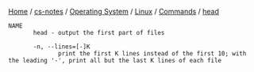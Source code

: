 [Home](https://mengxianbin.github.io) /
[cs-notes](https://mengxianbin.github.io/cs-notes/site) /
[Operating System](https://mengxianbin.github.io/cs-notes/site/Operating%20System) /
[Linux](https://mengxianbin.github.io/cs-notes/site/Operating%20System/Linux) /
[Commands](https://mengxianbin.github.io/cs-notes/site/Operating%20System/Linux/Commands) /
[head](https://mengxianbin.github.io/cs-notes/site/Operating%20System/Linux/Commands/head)

```
NAME
       head - output the first part of files
```

```
       -n, --lines=[-]K
              print the first K lines instead of the first 10; with the leading '-', print all but the last K lines of each file
```
